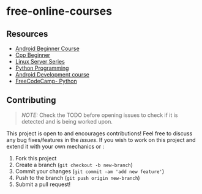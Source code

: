 # free-online-courses
## Resources
* [Android Beginner Course](https://www.youtube.com/watch?v=bo_LP6QOUio&ab_channel=freeCodeCamp.org)
* [Cpp Beginner](https://www.youtube.com/watch?v=vLnPwxZdW4Y)
* [Linux Server Series](https://drive.google.com/open?id=1U-Ol3nix-jTJJ35-cCXalbPK41REBw3E)
* [Python Programming](https://drive.google.com/drive/folders/1rpYBKUQtTg2QPyGJRRxyxTVvZ--Ypeas?usp=drive_open)
* [Android Development course](https://drive.google.com/open?id=1KHOZ7pbgUVZNwdMUss98AsJjgu0vIbsS)
* [FreeCodeCamp- Python](https://youtu.be/rfscVS0vtbw)

## Contributing
> *NOTE:* Check the TODO before opening issues to check if it is detected and is being worked upon.

This project is open to and encourages contributions! Feel free to discuss any bug fixes/features in the *issues*. If you wish to work on this project and extend it with your own mechanics or :

1.  Fork this project
2.  Create a branch (`git checkout -b new-branch`)
3.  Commit your changes (`git commit -am 'add new feature'`)
4.  Push to the branch (`git push origin new-branch`)
5.  Submit a pull request!
